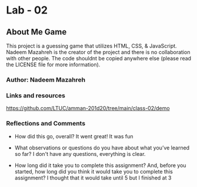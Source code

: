 # Lab - 02

## About Me Game 

This project is a guessing game that utilizes HTML, CSS, & JavaScript. Nadeem Mazahreh is the creator of the project and there is no collaboration with other people. The code shouldnt be copied anywhere else (please read the LICENSE file for more information).

### Author: Nadeem Mazahreh

### Links and resources
https://github.com/LTUC/amman-201d20/tree/main/class-02/demo

### Reflections and Comments 
- How did this go, overall?
It went great! It was fun

- What observations or questions do you have about what you’ve learned so far?
I don't have any questions, everything is clear.

- How long did it take you to complete this assignment? And, before you started, how long did you think it would take you to complete this assignment?
I thought that it would take until 5 but I finished at 3